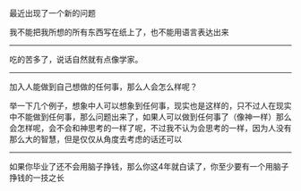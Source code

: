 最近出现了一个新的问题

我不能把我所想的所有东西写在纸上了，也不能用语言表达出来
___
吃的苦多了，说话自然就有点像学家。
___
加入人能做到自己想做的任何事，那么人会怎么样呢？

举一下几个例子，想象中人可以想象到任何事，现实也是这样的，只不过人在现实中不能做到任何事，那么问题出来了，如果人可以做到任何事了（像神一样）那么会怎样呢，会不会和神思考的一样了呢，不过我不认为会思考的一样，因为人没有那么大的智慧，但是仅仅从角度去考虑的话还可以
___
如果你毕业了还不会用脑子挣钱，那么你这4年就白读了，你至少要有一个用脑子挣钱的一技之长